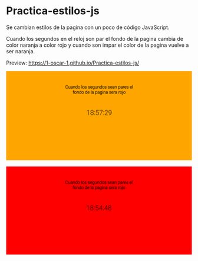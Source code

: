 # Practica-estilos-js
Se cambian estilos de la pagina con un poco de código JavaScript.

Cuando los segundos en el reloj son par el fondo de la pagina cambia de color naranja a color rojo y cuando son impar el color de la pagina vuelve a ser naranja.

Preview: https://1-oscar-1.github.io/Practica-estilos-js/

![Imagen sobre como se ve el sitio web](https://raw.githubusercontent.com/1-Oscar-1/Practica-estilos-js/master/naranja.png)

![Imagen sobre como se ve el sitio web](https://raw.githubusercontent.com/1-Oscar-1/Practica-estilos-js/master/rojo.png)
